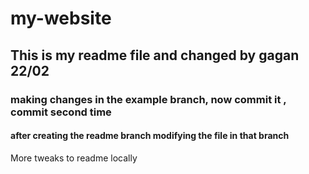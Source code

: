 # my-website

## This is my readme file and changed by gagan 22/02

### making changes in the example branch, now commit it , commit second time

#### after creating the readme branch modifying the file in that branch

More tweaks to readme locally 


